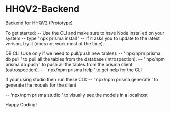 # HHQV2-Backend

Backend for HHQV2 (Prototype)

To get started:
-- Use the CLI and make sure to have Node installed on your system
-- type ' npx prisma install '
-- if it asks you to update to the latest verison, try it (does not work most of the time).

DB CLI (Use only if we need to pull/push new tables):
-- ' npx/npm prisma db pull ' to pull all the tables from the database (introspection).
-- ' npx/npm prisma db push ' to push all the tables from the prisma client (outrospection).
-- ' npx/npm prisma help ' to get help for the CLI

If your using studio then run these CLI:
-- ' npx/npm prisma generate ' to generate the models for the client

-- 'npx/npm prisma studio ' to visually see the models in a localhost

Happy Coding!

